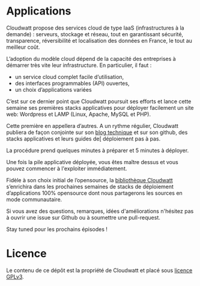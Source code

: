 # Applications

Cloudwatt propose des services cloud de type IaaS (infrastructures à la demande) : serveurs, stockage et réseau, tout en garantissant sécurité, transparence, réversibilité et localisation des données en France, le tout au meilleur coût.

L’adoption du modèle cloud dépend de la capacité des entreprises à démarrer très vite leur infrastructure. En particulier, il faut :

* un service cloud complet facile d’utilisation,
* des interfaces programmables (API) ouvertes, 
* un choix d’applications variées

C’est sur ce dernier point que Cloudwatt poursuit ses efforts et lance cette semaine ses premières stacks applicatives pour déployer facilement un site web: Wordpress et LAMP (Linux, Apache, MySQL et PHP).

Cette première en appellera d’autres. A un rythme régulier, Cloudwatt publiera de façon conjointe sur son [blog technique](http://dev.cloudwatt.com/fr/blog/index.html) et sur son github, des stacks applicatives et leurs guides de[ déploiement pas à pas. 

La procédure prend quelques minutes à préparer et 5 minutes à déployer.

Une fois la pile applicative déployée, vous êtes maître dessus et vous pouvez commencer à l'exploiter immédiatement.

Fidèle à son choix initial de l’opensource, la [bibliothèque Cloudwatt](https://www.cloudwatt.com/fr/applications/index.html) s’enrichira dans les prochaines semaines de stacks de déploiement d’applications 100% opensource dont nous partagerons les sources en mode communautaire.

Si vous avez des questions, remarques, idées d'améliorations n'hésitez pas à ouvrir une issue sur Github ou à soumettre une pull-request.

Stay tuned pour les prochains épisodes !

# Licence

Le contenu de ce dépôt est la propriété de Cloudwatt et placé sous [licence GPLv3](http://www.gnu.org/licenses/gpl.html).
